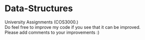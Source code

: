 # Data-Structures
University Assignments (COS3000.) <br/>
Do feel free to improve my code if you see that it can be improved. <br/>
Please add comments to your improvements :) <br/>
